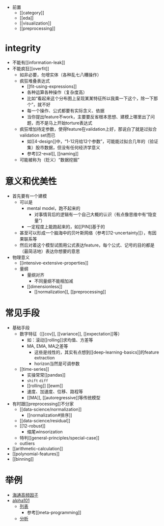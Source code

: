 - 前置
  - [[category]]
  - [[eda]]
  - [[visualization]]
  - [[preprocessing]]
# integrity
- 不能有[[information-leak]]
- 不能疯狂[[overfit]]
  - 如非必要，勿增实体（各种乱七八糟操作）
  - 疯狂堆叠表达式
    - [[fit-using-expressions]]
    - 各种运算各种操作（复杂度高）
    - 比如“看起来这个分布图上呈现某某特征所以我乘一下这个，除一下那个”，就不好
    - 每一个操作、公式都要有实际含义、依据
    - 当你提出feature不work，主要要反省根本思想、建模上哪里出了问题，而不是马上开始torture表达式
  - 疯狂增加待定参数，使得feature在validation上好，那说白了就是过拟合validation set而已
    - 如[[4-design]]中，“1-12月给12个参数”，可能能过拟合几年的（验证集）股市数据，但没有任何经济学意义
    - 参考[[2-eval]], [[naming]]
  - 可能被称为（贬义）“数据挖掘”
# 意义和优美性
- 首先要有一个建模
  - 可以是
    - mental model，跑不起来的
      - 对事情背后的逻辑有一个自己大概的认识（有点像思维中有“隐变量”）
    - 一定程度上能跑起来的，如[[PIN]]基于的
  - 甚至可以形成一个脑海中的贝叶斯网络（参考[[12-uncertainty]]），有因果联系等
  - 然后对着这个模型试图用公式表达feature，每个公式、记号的目的都是（最简洁地）表达你想要的意思
- 物理意义
  - [[intensive-extensive-properties]]
  - 量纲
    - 量纲对齐
      - 不同量纲不能相加减
    - [[dimensionless]]
      - [[normalization]], [[preprocessing]]
# 常见手段
- 基础手段
  - 数字特征（[[cov]], [[variance]], [[expectation]]等）
    - 如：滚动[[rolling]]求均值、方差等
    - MA, EMA, MA之差等
      - 这些是线性的，其实有点想到[[deep-learning-basics]]的feature extraction
      - horizon当然是可调参数
  - [[time-series]]
    - 实操常常[[pandas]]
    - `shift` `diff`
    - [[rolling]] [[ewm]]
    - 速度、加速度、位移、路程等
    - [[MA]], [[autoregressive]]等传统模型
- 有时跟[[preprocessing]]不分家
  - [[data-science/normalization]]
    - [[normalization#排序]]
  - [[data-science/residual]]
  - [[12-robust]]
    - 缩尾winsorization
  - 特判[[general-principles/special-case]]
  - outliers
- [[arithmetic-calculation]]
- [[polynomial-features]]
- [[binning]]
# 举例
- [海通高频因子](https://www.htsec.com/jfimg/colimg/upload/20181106/32441541468174586.pdf)
- [alpha101](https://arxiv.org/abs/1601.00991)
  - [列表](https://github.com/wukan1986/expr_codegen/blob/main/examples/alpha101.txt)
    - 参考[[meta-programming]]
  - [分析](https://www.zhihu.com/column/c_1317426644055502848)